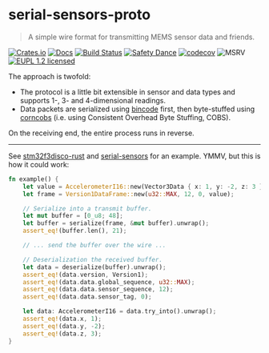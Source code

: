 # serial-sensors-proto

> A simple wire format for transmitting MEMS sensor data and friends.

[![Crates.io][crates-image]][crates-link]
[![Docs][docs-image]][docs-link]
[![Build Status][build-image]][build-link]
[![Safety Dance][safety-image]][safety-link]
[![codecov][codecov-image]][codecov-link]
![MSRV][msrv-image]
[![EUPL 1.2 licensed][license-eupl-image]][license-eupl-link]

The approach is twofold:

- The protocol is a little bit extensible in sensor and data types and supports 1-, 3- and 4-dimensional readings.
- Data packets are serialized using [bincode](https://crates.io/crates/bincode) first, then byte-stuffed
  using [corncobs](https://crates.io/crates/corncobs) (i.e. using Consistent Overhead Byte Stuffing, COBS).

On the receiving end, the entire process runs in reverse.

---

See [stm32f3disco-rust](https://github.com/sunsided/stm32f3disco-rust)
and [serial-sensors](https://github.com/sunsided/serial-sensors)
for an example. YMMV, but this is how it could work:

```rust
fn example() {
    let value = AccelerometerI16::new(Vector3Data { x: 1, y: -2, z: 3 });
    let frame = Version1DataFrame::new(u32::MAX, 12, 0, value);

    // Serialize into a transmit buffer.
    let mut buffer = [0_u8; 48];
    let buffer = serialize(frame, &mut buffer).unwrap();
    assert_eq!(buffer.len(), 21);

    // ... send the buffer over the wire ...

    // Deserialization the received buffer.
    let data = deserialize(buffer).unwrap();
    assert_eq!(data.version, Version1);
    assert_eq!(data.data.global_sequence, u32::MAX);
    assert_eq!(data.data.sensor_sequence, 12);
    assert_eq!(data.data.sensor_tag, 0);

    let data: AccelerometerI16 = data.try_into().unwrap();
    assert_eq!(data.x, 1);
    assert_eq!(data.y, -2);
    assert_eq!(data.z, 3);
}
```

[crates-image]: https://img.shields.io/crates/v/serial-sensors-proto

[crates-link]: https://crates.io/crates/serial-sensors-proto

[docs-image]: https://docs.rs/serial-sensors-proto/badge.svg

[docs-link]: https://docs.rs/serial-sensors-proto/

[build-image]: https://github.com/sunsided/serial-sensors-proto/workflows/Rust/badge.svg

[build-link]: https://github.com/sunsided/serial-sensors-proto/actions

[safety-image]: https://img.shields.io/badge/unsafe-optional-success.svg

[safety-link]: https://github.com/rust-secure-code/safety-dance/

[msrv-image]: https://img.shields.io/badge/rustc-1.71+-blue.svg

[license-eupl-image]: https://img.shields.io/badge/license-EUPL_1.2-blue.svg

[license-eupl-link]: https://github.com/sunsided/serial-sensors-proto/blob/develop/LICENSE-EUPL

[embedded-hal]: https://docs.rs/embedded-hal/

[codecov-image]: https://codecov.io/gh/sunsided/serial-sensors-proto/graph/badge.svg?token=ysTw27B78y

[codecov-link]: https://codecov.io/gh/sunsided/serial-sensors-proto

[cc]: https://contributor-covenant.org
